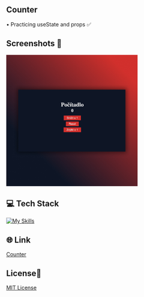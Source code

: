 ## Counter 
• Practicing useState and props ✅

## Screenshots 📱
<img src="src/images/counter.jpg" width="350">

## 💻 Tech Stack
[![My Skills](https://skillicons.dev/icons?i=html,css,javascript,react)](https://skillicons.dev)

## 🌐 Link
<a href="https://counter-dejvcodes.netlify.app/">Counter</a>

## License🔐
[MIT License](LICENSE)